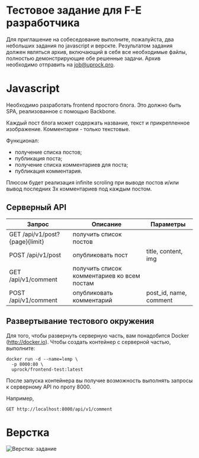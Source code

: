 Тестовое задание для F-E разработчика
=====================================

Для приглашение на собеседование выполните, пожалуйста, два небольших задания по javascript и верскте. Результатом задания должен являться архив, включающий в себя все необходимые файлы, полностью демонстрирующие обе решенные задачи. Архив необходимо отправить на job@uprock.pro.

# Javascript
Необходимо разработать frontend простого блога. Это должно быть SPA, реализованное с помощью Backbone.

Каждый пост блога может содержать название, текст и прикрепленное изображение. Комментарии - только текстовые.

Функционал:
* получение списка постов;
* публикация поста;
* получение списка комментариев для поста;
* публикация комментария.

Плюсом будет реализация infinite scroling при выводе постов и/или вывод последних 3х комментариев под каждым постом.

## Серверный API

|Запрос|Описание|Параметры|
|------|--------|---------|
|GET /api/v1/post?{page}{limit}|получить список постов||
|POST /api/v1/post|опубликовать пост|title, content, img|
|GET /api/v1/comment|получить список комментариев ко всем постам||
|POST /api/v1/comment|опубликовать комментарий|post_id, name, comment|

## Развертывание тестового окружения

Для того, чтобы развернуть серверную часть, вам понадобится Docker (http://docker.io). Чтобы создать контейнер с серверной частью, выполните:

```
docker run -d --name=lemp \
  -p 8000:80 \
  uprock/frontend-test:latest
```

После запуска контейнера вы получие возможность выполнять запросы к серверному API по проту 8000.

Например,

```
GET http://localhost:8000/api/v1/comment
```

# Верстка

![Верстка: задание](https://bruteg-bn1306.files.1drv.com/y2mc5K3MxbV9sgNDY084sJo9VLTWLffION9YbkvruAs1eNgNY8La_D6xfgatJXjRTitxHh3WUy5CwFzZd5wBO4esXDjYsa7KUKBMwZNXpfvCWsgxoAhjIrK3epO92zVXXfP/FrontEndTestGif-1.gif?psid=1 "Верстка: задание")
